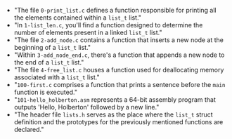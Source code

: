 - "The file `0-print_list.c` defines a function responsible for printing all the elements contained within a `list_t` list."
- "In `1-list_len.c`, you'll find a function designed to determine the number of elements present in a linked `list_t` list."
- "The file `2-add_node.c` contains a function that inserts a new node at the beginning of a `list_t` list."
- "Within `3-add_node_end.c`, there's a function that appends a new node to the end of a `list_t` list."
- "The file `4-free_list.c` houses a function used for deallocating memory associated with a `list_t` list."
- "`100-first.c` comprises a function that prints a sentence before the `main` function is executed."
- "`101-hello_holberton.asm` represents a 64-bit assembly program that outputs 'Hello, Holberton' followed by a new line."
- "The header file `lists.h` serves as the place where the `list_t` struct definition and the prototypes for the previously mentioned functions are declared."